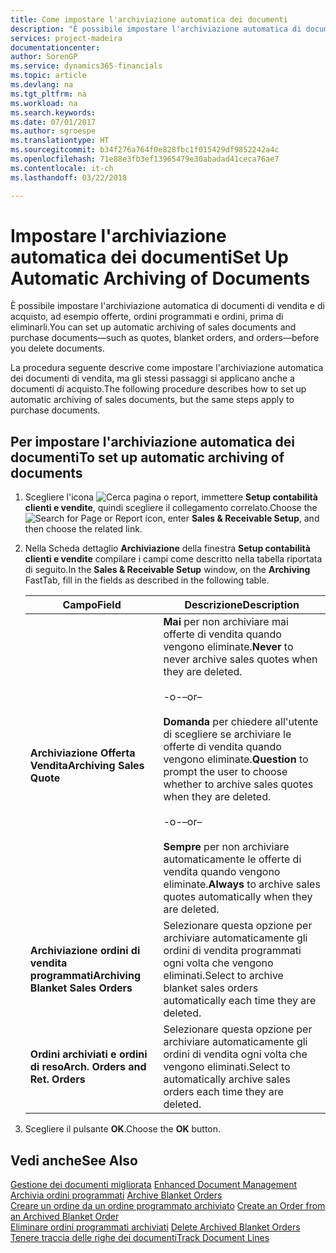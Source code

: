 ```yaml
---
title: Come impostare l'archiviazione automatica dei documenti
description: "È possibile impostare l'archiviazione automatica di documenti di vendita e di acquisto, ad esempio offerte, ordini programmati e ordini, prima di eliminarli."
services: project-madeira
documentationcenter: 
author: SorenGP
ms.service: dynamics365-financials
ms.topic: article
ms.devlang: na
ms.tgt_pltfrm: na
ms.workload: na
ms.search.keywords: 
ms.date: 07/01/2017
ms.author: sgroespe
ms.translationtype: HT
ms.sourcegitcommit: b34f276a764f0e828fbc1f015429df9852242a4c
ms.openlocfilehash: 71e88e3fb3ef13965479e30abadad41ceca76ae7
ms.contentlocale: it-ch
ms.lasthandoff: 03/22/2018

---
```

# <a name="set-up-automatic-archiving-of-documents"></a><span data-ttu-id="2578c-103">Impostare l'archiviazione automatica dei documenti</span><span class="sxs-lookup"><span data-stu-id="2578c-103">Set Up Automatic Archiving of Documents</span></span>
<span data-ttu-id="2578c-104">È possibile impostare l'archiviazione automatica di documenti di vendita e di acquisto, ad esempio offerte, ordini programmati e ordini, prima di eliminarli.</span><span class="sxs-lookup"><span data-stu-id="2578c-104">You can set up automatic archiving of sales documents and purchase documents—such as quotes, blanket orders, and orders—before you delete documents.</span></span>  

<span data-ttu-id="2578c-105">La procedura seguente descrive come impostare l'archiviazione automatica dei documenti di vendita, ma gli stessi passaggi si applicano anche a documenti di acquisto.</span><span class="sxs-lookup"><span data-stu-id="2578c-105">The following procedure describes how to set up automatic archiving of sales documents, but the same steps apply to purchase documents.</span></span>  

## <a name="to-set-up-automatic-archiving-of-documents"></a><span data-ttu-id="2578c-106">Per impostare l'archiviazione automatica dei documenti</span><span class="sxs-lookup"><span data-stu-id="2578c-106">To set up automatic archiving of documents</span></span>  

1.  <span data-ttu-id="2578c-107">Scegliere l'icona ![Cerca pagina o report](../../media/ui-search/search_small.png "icona Cerca pagina o report"), immettere **Setup contabilità clienti e vendite**, quindi scegliere il collegamento correlato.</span><span class="sxs-lookup"><span data-stu-id="2578c-107">Choose the ![Search for Page or Report](../../media/ui-search/search_small.png "Search for Page or Report icon") icon, enter **Sales & Receivable Setup**, and then choose the related link.</span></span>  
2.  <span data-ttu-id="2578c-108">Nella Scheda dettaglio **Archiviazione** della finestra **Setup contabilità clienti e vendite** compilare i campi come descritto nella tabella riportata di seguito.</span><span class="sxs-lookup"><span data-stu-id="2578c-108">In the **Sales & Receivable Setup** window, on the **Archiving** FastTab, fill in the fields as described in the following table.</span></span>  

    |<span data-ttu-id="2578c-109">Campo</span><span class="sxs-lookup"><span data-stu-id="2578c-109">Field</span></span>|<span data-ttu-id="2578c-110">Descrizione</span><span class="sxs-lookup"><span data-stu-id="2578c-110">Description</span></span>|  
    |---------------------------------|---------------------------------------|  
    |<span data-ttu-id="2578c-111">**Archiviazione Offerta Vendita**</span><span class="sxs-lookup"><span data-stu-id="2578c-111">**Archiving Sales Quote**</span></span>|<span data-ttu-id="2578c-112">**Mai** per non archiviare mai offerte di vendita quando vengono eliminate.</span><span class="sxs-lookup"><span data-stu-id="2578c-112">**Never** to never archive sales quotes when they are deleted.</span></span><br /><br /> <span data-ttu-id="2578c-113">-o-</span><span class="sxs-lookup"><span data-stu-id="2578c-113">–or–</span></span><br /><br /> <span data-ttu-id="2578c-114">**Domanda** per chiedere all'utente di scegliere se archiviare le offerte di vendita quando vengono eliminate.</span><span class="sxs-lookup"><span data-stu-id="2578c-114">**Question** to prompt the user to choose whether to archive sales quotes when they are deleted.</span></span><br /><br /> <span data-ttu-id="2578c-115">-o-</span><span class="sxs-lookup"><span data-stu-id="2578c-115">–or–</span></span><br /><br /> <span data-ttu-id="2578c-116">**Sempre** per non archiviare automaticamente le offerte di vendita quando vengono eliminate.</span><span class="sxs-lookup"><span data-stu-id="2578c-116">**Always** to archive sales quotes automatically when they are deleted.</span></span>|  
    |<span data-ttu-id="2578c-117">**Archiviazione ordini di vendita programmati**</span><span class="sxs-lookup"><span data-stu-id="2578c-117">**Archiving Blanket Sales Orders**</span></span>|<span data-ttu-id="2578c-118">Selezionare questa opzione per archiviare automaticamente gli ordini di vendita programmati ogni volta che vengono eliminati.</span><span class="sxs-lookup"><span data-stu-id="2578c-118">Select to archive blanket sales orders automatically each time they are deleted.</span></span>|  
    |<span data-ttu-id="2578c-119">**Ordini archiviati e ordini di reso**</span><span class="sxs-lookup"><span data-stu-id="2578c-119">**Arch. Orders and Ret. Orders**</span></span>|<span data-ttu-id="2578c-120">Selezionare questa opzione per archiviare automaticamente gli ordini di vendita ogni volta che vengono eliminati.</span><span class="sxs-lookup"><span data-stu-id="2578c-120">Select to automatically archive sales orders each time they are deleted.</span></span>|  

3.  <span data-ttu-id="2578c-121">Scegliere il pulsante **OK**.</span><span class="sxs-lookup"><span data-stu-id="2578c-121">Choose the **OK** button.</span></span>  

## <a name="see-also"></a><span data-ttu-id="2578c-122">Vedi anche</span><span class="sxs-lookup"><span data-stu-id="2578c-122">See Also</span></span>  
 <span data-ttu-id="2578c-123">[Gestione dei documenti migliorata](enhanced-document-management.md) </span><span class="sxs-lookup"><span data-stu-id="2578c-123">[Enhanced Document Management](enhanced-document-management.md) </span></span>  
 <span data-ttu-id="2578c-124">[Archivia ordini programmati](how-to-archive-blanket-orders.md) </span><span class="sxs-lookup"><span data-stu-id="2578c-124">[Archive Blanket Orders](how-to-archive-blanket-orders.md) </span></span>  
 <span data-ttu-id="2578c-125">[Creare un ordine da un ordine programmato archiviato](how-to-create-an-order-from-an-archived-blanket-order.md) </span><span class="sxs-lookup"><span data-stu-id="2578c-125">[Create an Order from an Archived Blanket Order](how-to-create-an-order-from-an-archived-blanket-order.md) </span></span>  
 <span data-ttu-id="2578c-126">[Eliminare ordini programmati archiviati](how-to-delete-archived-blanket-orders.md) </span><span class="sxs-lookup"><span data-stu-id="2578c-126">[Delete Archived Blanket Orders](how-to-delete-archived-blanket-orders.md) </span></span>  
 [<span data-ttu-id="2578c-127">Tenere traccia delle righe dei documenti</span><span class="sxs-lookup"><span data-stu-id="2578c-127">Track Document Lines</span></span>](how-to-track-document-lines.md) 

